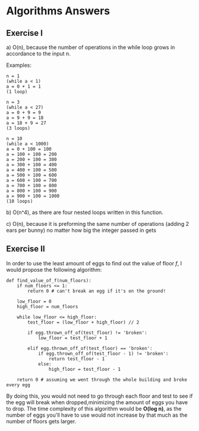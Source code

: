 # Algorithms Answers

## Exercise I

a) O(n), because the number of operations in the while loop grows in accordance to the input n.

Examples:

```
n = 1
(while a < 1)
a = 0 + 1 = 1
(1 loop)
```

```
n = 3
(while a < 27)
a = 0 + 9 = 9
a = 9 + 9 = 18
a = 18 + 9 = 27
(3 loops)
```

```
n = 10
(while a < 1000)
a = 0 + 100 = 100
a = 100 + 100 = 200
a = 200 + 100 = 300
a = 300 + 100 = 400
a = 400 + 100 = 500
a = 500 + 100 = 600
a = 600 + 100 = 700
a = 700 + 100 = 800
a = 800 + 100 = 900
a = 900 + 100 = 1000
(10 loops)
```

b) O(n^4), as there are four nested loops written in this function.

c) O(n), because it is preforming the same number of operations (adding 2 ears per bunny) no matter how big the integer passed in gets

## Exercise II

In order to use the least amount of eggs to find out the value of floor _f_, I would propose the following algorithm:

```
def find_value_of_f(num_floors):
    if num_floors <= 1:
        return 0 # can't break an egg if it's on the ground!

    low_floor = 0
    high_floor = num_floors

    while low_floor <= high_floor:
        test_floor = (low_floor + high_floor) // 2

        if egg.thrown_off_of(test_floor) != 'broken':
            low_floor = test_floor + 1

        elif egg.thrown_off_of(test_floor) == 'broken':
            if egg.thrown_off_of(test_floor - 1) != 'broken':
                return test_floor - 1
            else:
                high_floor = test_floor - 1

    return 0 # assuming we went through the whole building and broke every egg
```

By doing this, you would not need to go through each floor and test to see if the egg will break when dropped,minimizing the amount of eggs you have to drop. The time complexity of this algorithm would be **O(log n)**, as the number of eggs you'll have to use would not increase by that much as the number of floors gets larger.

